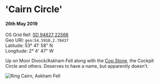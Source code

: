 # 'Cairn Circle'
#### 26th May 2019  
OS Grid Ref: [SD 94827 22566](https://osmaps.ordnancesurvey.co.uk/54.59103,-2.78437,18/pin)  
Geo URI: `geo:54.5910,2.78437`  
Latitude: 53° 41' 58" N  
Longitude: 2° 4' 47" W

Up on Moor Divock/Askham Fell along with the [Cop Stone](https://fiskurgit.github.io/blog/20042019/), the Cockpit Circle and others. Deserves to have a name, but apparently doesn't.

![Ring Cairn, Askham Fell](askham_fell_mini_circle.png)   
